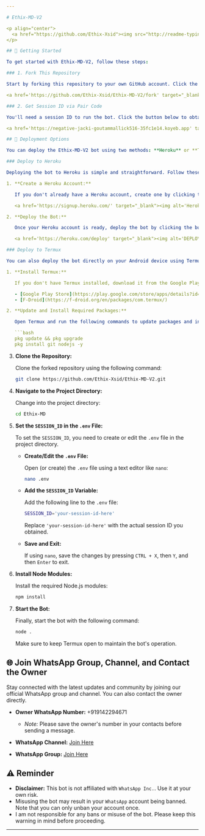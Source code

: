 ```yaml
---

# Ethix-MD-V2

<p align="center">
  <a href="https://github.com/Ethix-Xsid"><img src="http://readme-typing-svg.herokuapp.com?color=red&center=true&vCenter=true&multiline=false&lines=Ethix-MD-+v2+MultiDevice;Developed+by+Ethix~Xsid;Give+star+and+forks+this+Repo+🌟" alt="EthixReadme"></a>
</p>

## 🚀 Getting Started

To get started with Ethix-MD-V2, follow these steps:

### 1. Fork This Repository

Start by forking this repository to your own GitHub account. Click the button below to fork:

<a href='https://github.com/Ethix-Xsid/Ethix-MD-V2/fork' target="_blank"><img alt='Fork repo' src='https://img.shields.io/badge/Fork This Repo-black?style=for-the-badge&logo=git&logoColor=white'/></a>

### 2. Get Session ID via Pair Code

You'll need a session ID to run the bot. Click the button below to obtain your session ID:

<a href='https://negative-jacki-goutammallick516-35fc1e14.koyeb.app' target="_blank"><img alt='Get Session ID' src='https://img.shields.io/badge/Click here to get your session id-black?style=for-the-badge&logo=opencv&logoColor=red'/></a>

## 🚀 Deployment Options

You can deploy the Ethix-MD-V2 bot using two methods: **Heroku** or **Termux**. Choose the method that suits you best.

### Deploy to Heroku

Deploying the bot to Heroku is simple and straightforward. Follow these steps:

1. **Create a Heroku Account:**

   If you don't already have a Heroku account, create one by clicking the button below:

   <a href='https://signup.heroku.com/' target="_blank"><img alt='Heroku' src='https://img.shields.io/badge/-Create-black?style=for-the-badge&logo=heroku&logoColor=red'/></a>

2. **Deploy the Bot:**

   Once your Heroku account is ready, deploy the bot by clicking the button below:

   <a href='https://heroku.com/deploy' target="_blank"><img alt='DEPLOY' src='https://img.shields.io/badge/-DEPLOY-black?style=for-the-badge&logo=heroku&logoColor=red'/></a>

### Deploy to Termux

You can also deploy the bot directly on your Android device using Termux. Here’s how:

1. **Install Termux:**

   If you don't have Termux installed, download it from the Google Play Store or F-Droid.

   - [Google Play Store](https://play.google.com/store/apps/details?id=com.termux)
   - [F-Droid](https://f-droid.org/en/packages/com.termux/)

2. **Update and Install Required Packages:**

   Open Termux and run the following commands to update packages and install required dependencies:

   ```bash
   pkg update && pkg upgrade
   pkg install git nodejs -y
   ```

3. **Clone the Repository:**

   Clone the forked repository using the following command:

   ```bash
   git clone https://github.com/Ethix-Xsid/Ethix-MD-V2.git
   ```

4. **Navigate to the Project Directory:**

   Change into the project directory:

   ```bash
   cd Ethix-MD
   ```

5. **Set the `SESSION_ID` in the `.env` File:**

   To set the `SESSION_ID`, you need to create or edit the `.env` file in the project directory.

   - **Create/Edit the `.env` File:**

     Open (or create) the `.env` file using a text editor like `nano`:

     ```bash
     nano .env
     ```

   - **Add the `SESSION_ID` Variable:**

     Add the following line to the `.env` file:

     ```bash
     SESSION_ID='your-session-id-here'
     ```

     Replace `'your-session-id-here'` with the actual session ID you obtained.

   - **Save and Exit:**

     If using `nano`, save the changes by pressing `CTRL + X`, then `Y`, and then `Enter` to exit.

6. **Install Node Modules:**

   Install the required Node.js modules:

   ```bash
   npm install
   ```

7. **Start the Bot:**

   Finally, start the bot with the following command:

   ```bash
   node .
   ```

   Make sure to keep Termux open to maintain the bot's operation.

## 🌐 Join WhatsApp Group, Channel, and Contact the Owner

Stay connected with the latest updates and community by joining our official WhatsApp group and channel. You can also contact the owner directly.

- **Owner WhatsApp Number:** +919142294671
  - *Note:* Please save the owner's number in your contacts before sending a message.

- **WhatsApp Channel:** [Join Here](https://whatsapp.com/channel/0029VaWJMi3GehEE9e1YsI1S)

- **WhatsApp Group:** [Join Here](https://chat.whatsapp.com/E3PWxdvLc7ZCp1ExOCkEGp)

## ⚠️ Reminder

- **Disclaimer:** This bot is not affiliated with `WhatsApp Inc.`. Use it at your own risk.
- Misusing the bot may result in your `WhatsApp` account being banned. Note that you can only unban your account once.
- I am not responsible for any bans or misuse of the bot. Please keep this warning in mind before proceeding.

---
```

